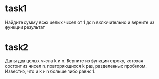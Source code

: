# task1
Найдите сумму  всех целых чисел от 1 до n включительно и верните из функции результат.
# task2
Даны два целых числа k и n. Верните из функции строку, которая состоит из чисел n, повторяющихся k раз, разделенных пробелом. Известно, что и k и n больше либо равно 1.
